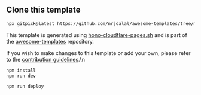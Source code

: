 ## Clone this template

```bash
npx gitpick@latest https://github.com/nrjdalal/awesome-templates/tree/main/hono-apps/hono-cloudflare-pages
```

This template is generated using [hono-cloudflare-pages.sh](https://github.com/nrjdalal/awesome-templates/blob/main/.github/.scripts/hono-cloudflare-pages.sh) and is part of the [awesome-templates](https://github.com/nrjdalal/awesome-templates) repository.

If you wish to make changes to this template or add your own, please refer to the [contribution guidelines](https://github.com/nrjdalal/awesome-templates?tab=readme-ov-file#contributing).\n
```txt
npm install
npm run dev
```

```txt
npm run deploy
```
